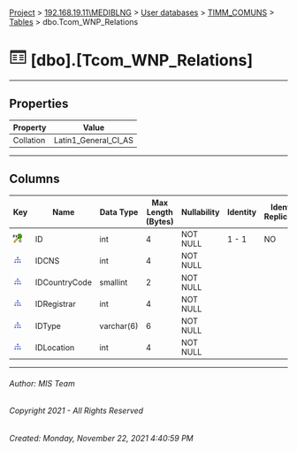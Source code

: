 #### 

[Project](../../../../index.md) > [192.168.19.11\\MEDIBLNG](../../../index.md) > [User databases](../../index.md) > [TIMM_COMUNS](../index.md) > [Tables](Tables.md) > dbo.Tcom_WNP_Relations

# ![Tables](../../../../Images/Table32.png) [dbo].[Tcom_WNP_Relations]

---

## <a name="#properties"></a>Properties

| Property | Value |
|---|---|
| Collation | Latin1_General_CI_AS |


---

## <a name="#columns"></a>Columns

| Key | Name | Data Type | Max Length (Bytes) | Nullability | Identity | Identity Replication |
|---|---|---|---|---|---|---|
| [![Cluster Primary Key PK_Tcom_WNP_Relations: ID](../../../../Images/pkcluster.png)](#indexes) | ID | int | 4 | NOT NULL | 1 - 1 | NO |
| [![Indexes UNQ_Tcom_WNP_Relations](../../../../Images/Index.png)](#indexes) | IDCNS | int | 4 | NOT NULL |  |  |
| [![Indexes UNQ_Tcom_WNP_Relations](../../../../Images/Index.png)](#indexes) | IDCountryCode | smallint | 2 | NOT NULL |  |  |
| [![Indexes UNQ_Tcom_WNP_Relations](../../../../Images/Index.png)](#indexes) | IDRegistrar | int | 4 | NOT NULL |  |  |
| [![Indexes UNQ_Tcom_WNP_Relations](../../../../Images/Index.png)](#indexes) | IDType | varchar(6) | 6 | NOT NULL |  |  |
| [![Indexes UNQ_Tcom_WNP_Relations](../../../../Images/Index.png)](#indexes) | IDLocation | int | 4 | NOT NULL |  |  |


---

###### Author:  MIS Team

###### Copyright 2021 - All Rights Reserved

###### Created: Monday, November 22, 2021 4:40:59 PM

